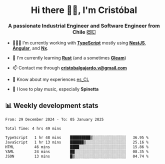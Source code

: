 <h1 align="center">Hi there ✌🏻, I'm Cristóbal</h1>
<h3 align="center">A passionate Industrial Engineer and Software Engineer from Chile 🇨🇱</h3>

- 🧑🏻‍💻 I’m currently working with **[TypeScript](https://www.typescriptlang.org)** mostly using **[NestJS](https://nestjs.com)**, **[Angular](https://angular.io)**, and **[Nx](https://nx.dev)**.

- 🌱 I'm currently learning **[Rust](https://www.rust-lang.org)** (and a sometimes **[Gleam](https://gleam.run/)**)

- 📫 Contact me through **cristobalgajardo.v@gmail.com**

- 📄 Know about my experiences [es_CL](https://bit.ly/cv-cristobal-gajardo)

- 🎸 I love to play music, especially **Spinetta**

## 📊 Weekly development stats

<!--START_SECTION:waka-->

```txt
From: 29 December 2024 - To: 05 January 2025

Total Time: 4 hrs 49 mins

TypeScript   1 hr 48 mins    █████████▒░░░░░░░░░░░░░░░   36.95 %
JavaScript   1 hr 13 mins    ██████▒░░░░░░░░░░░░░░░░░░   25.16 %
HTML         46 mins         ████░░░░░░░░░░░░░░░░░░░░░   15.86 %
YAML         24 mins         ██░░░░░░░░░░░░░░░░░░░░░░░   08.35 %
JSON         13 mins         █▒░░░░░░░░░░░░░░░░░░░░░░░   04.74 %
```

<!--END_SECTION:waka-->
